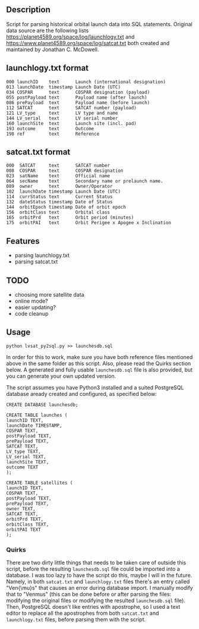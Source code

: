 ## Description

Script for parsing historical orbital launch data into SQL statements.
Original data source are the following lists https://planet4589.org/space/log/launchlogy.txt and
https://www.planet4589.org/space/log/satcat.txt both created and maintained by Jonathan C. McDowell.

## launchlogy.txt format

    000 launchID    text      Launch (international designation)
    013 launchDate  timestamp Launch Date (UTC)
    034 COSPAR      text      COSPAR designation (payload)
    055 postPayload text      Payload name (after launch)
    086 prePayload  text      Payload name (before launch)
    112 SATCAT      text      SATCAT number (payload)
    121 LV_type     text      LV type and name
    144 LV_serial   text      LV serial number
    160 launchSite  text      Launch site (incl. pad)
    193 outcome     text      Outcome
    198 ref         text      Reference

## satcat.txt format

    000  SATCAT     text      SATCAT number
    008  COSPAR     text      COSPAR designation
    023  satName    text      Official name
    064  secName    text      Secondary name or prelaunch name.
    089  owner      text      Owner/Operator
    102  launchDate timestamp Launch Date (UTC)
    114  currStatus text      Current Status
    132  dateStatus timestamp Date of Status
    144  orbitEpoch timestamp Date of orbit epoch
    156  orbitClass text      Orbital class
    165  orbitPrd   text      Orbit period (minutes)
    175  orbitPAI   text      Orbit Perigee x Apogee x Inclination

## Features

 - parsing launchlogy.txt
 - parsing satcat.txt

## TODO

 - choosing more satellite data
 - online mode?
 - easier updating?
 - code cleanup

## Usage

	python lvsat_py2sql.py >> launchesdb.sql

In order for this to work, make sure you have both reference files mentioned above in the same folder as this script. Also, please read the Quirks section below. A generated and fully usable `launchesdb.sql` file is also provided, but you can generate your own updated version. 

The script assumes you have Python3 installed and a suited PostgreSQL database aready created and configured, as specified below:
    
	CREATE DATABASE launchesdb;

	CREATE TABLE launches (
	launchID TEXT,
	launchDate TIMESTAMP,
	COSPAR TEXT,
	postPayload TEXT,
	prePayload TEXT,
	SATCAT TEXT,
	LV_type TEXT,
	LV_serial TEXT,
	launchSite TEXT,
	outcome TEXT
	);
		
	CREATE TABLE satellites (
	launchID TEXT,
	COSPAR TEXT,
	postPayload TEXT,
	prePayload TEXT,
	owner TEXT,
	SATCAT TEXT,
	orbitPrd TEXT,
	orbitClass TEXT,
	orbitPAI TEXT
	);
	
### Quirks

There are two dirty little things that needs to be taken care of outside this script, before the resulting `launchesdb.sql` file could be imported into a database. I was too lazy to have the script do this, maybe I will in the future. Namely, in both `satcat.txt` and `launchlogy.txt` files there's an entry called "Ven{\mu}s" that causes an error during database import. I manually modify that to "Venmus" (this can be done before or after parsing the files: modifying the original files or modifying the resulted `launchesdb.sql` file). Then, PostgreSQL doesn't like entries with apostrophe, so I used a text editor to replace all the apostrophes from both `satcat.txt` and `launchlogy.txt` files, before parsing them with the script.

